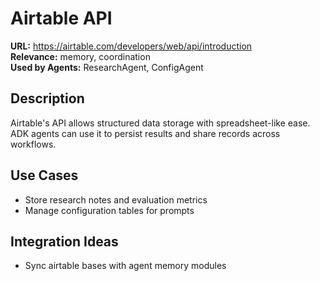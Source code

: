 # Airtable API

**URL:** https://airtable.com/developers/web/api/introduction  
**Relevance:** memory, coordination  
**Used by Agents:** ResearchAgent, ConfigAgent

## Description
Airtable's API allows structured data storage with spreadsheet-like ease. ADK agents can use it to persist results and share records across workflows.

## Use Cases
- Store research notes and evaluation metrics
- Manage configuration tables for prompts

## Integration Ideas
- Sync airtable bases with agent memory modules
